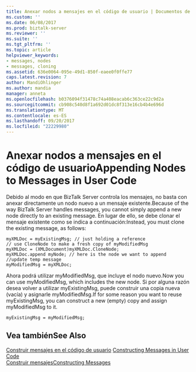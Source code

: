 ```yaml
---
title: Anexar nodos a mensajes en el código de usuario | Documentos de Microsoft
ms.custom: ''
ms.date: 06/08/2017
ms.prod: biztalk-server
ms.reviewer: ''
ms.suite: ''
ms.tgt_pltfrm: ''
ms.topic: article
helpviewer_keywords:
- messages, nodes
- messages, cloning
ms.assetid: 636e0064-095e-49d1-850f-eaee0f0ffe77
caps.latest.revision: 7
author: MandiOhlinger
ms.author: mandia
manager: anneta
ms.openlocfilehash: b0376094f31478c74a408eacab6c363ce22c9d2a
ms.sourcegitcommit: cb908c540d8f1a692d01dc8f313e16cb4b4e696d
ms.translationtype: MT
ms.contentlocale: es-ES
ms.lasthandoff: 09/20/2017
ms.locfileid: "22229980"
---
```

# <a name="appending-nodes-to-messages-in-user-code"></a><span data-ttu-id="8dec7-102">Anexar nodos a mensajes en el código de usuario</span><span class="sxs-lookup"><span data-stu-id="8dec7-102">Appending Nodes to Messages in User Code</span></span>
<span data-ttu-id="8dec7-103">Debido al modo en que BizTalk Server controla los mensajes, no basta con anexar directamente un nodo nuevo a un mensaje existente.</span><span class="sxs-lookup"><span data-stu-id="8dec7-103">Because of the way BizTalk Server handles messages, you cannot simply append a new node directly to an existing message.</span></span> <span data-ttu-id="8dec7-104">En lugar de ello, se debe clonar el mensaje existente como se indica a continuación:</span><span class="sxs-lookup"><span data-stu-id="8dec7-104">Instead, you must clone the existing message, as follows:</span></span>  
  
```  
myXMLDoc = myExistingMsg; // just holding a reference  
// use CloneNode to make a fresh copy of myModifiedMsg  
myXMLDoc = (XMLDocument)myXMLDoc.CloneNode;  
myXMLDoc.append myNode; // here is the node we want to append  
//update temp message   
myModifiedMsg = myXMLDoc;  
```  
  
 <span data-ttu-id="8dec7-105">Ahora podrá utilizar myModifiedMsg, que incluye el nodo nuevo.</span><span class="sxs-lookup"><span data-stu-id="8dec7-105">Now you can use myModifiedMsg, which includes the new node.</span></span> <span data-ttu-id="8dec7-106">Si por alguna razón desea volver a utilizar myExistingMsg, puede construir una copia nueva (vacía) y asignarle myModifiedMsg.</span><span class="sxs-lookup"><span data-stu-id="8dec7-106">If for some reason you want to reuse myExistingMsg, you can construct a new (empty) copy and assign myModifiedMsg to it.</span></span>  
  
```  
myExistingMsg = myModifiedMsg;  
```  
  
## <a name="see-also"></a><span data-ttu-id="8dec7-107">Vea también</span><span class="sxs-lookup"><span data-stu-id="8dec7-107">See Also</span></span>  
 <span data-ttu-id="8dec7-108">[Construir mensajes en el código de usuario](../core/constructing-messages-in-user-code.md) </span><span class="sxs-lookup"><span data-stu-id="8dec7-108">[Constructing Messages in User Code](../core/constructing-messages-in-user-code.md) </span></span>  
 [<span data-ttu-id="8dec7-109">Construir mensajes</span><span class="sxs-lookup"><span data-stu-id="8dec7-109">Constructing Messages</span></span>](../core/constructing-messages.md)